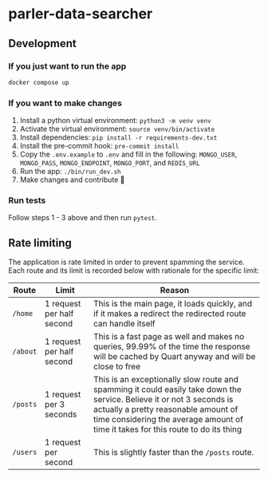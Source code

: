 # parler-data-searcher

## Development

### If you just want to run the app

```sh
docker compose up
```

### If you want to make changes

1. Install a python virtual environment: `python3 -m venv venv`
2. Activate the virtual environment: `source venv/bin/activate`
3. Install dependencies: `pip install -r requirements-dev.txt`
4. Install the pre-commit hook: `pre-commit install`
5. Copy the `.env.example` to `.env` and fill in the following: `MONGO_USER`, `MONGO_PASS`, `MONGO_ENDPOINT`, `MONGO_PORT`, and `REDIS_URL`
6. Run the app: `./bin/run_dev.sh`
7. Make changes and contribute 🙌

### Run tests

Follow steps 1 - 3 above and then run `pytest`.


## Rate limiting

The application is rate limited in order to prevent spamming the service. Each route and its limit is recorded below with rationale for the specific limit:

| Route | Limit | Reason |
| --- | --- | --- |
| `/home` | 1 request per half second | This is the main page, it loads quickly, and if it makes a redirect the redirected route can handle itself |
| `/about` | 1 request per half second | This is a fast page as well and makes no queries, 99.99% of the time the response will be cached by Quart anyway and will be close to free |
| `/posts` | 1 request per 3 seconds | This is an exceptionally slow route and spamming it could easily take down the service. Believe it or not 3 seconds is actually a pretty reasonable amount of time considering the average amount of time it takes for this route to do its thing |
| `/users` | 1 request per second | This is slightly faster than the `/posts` route. |
